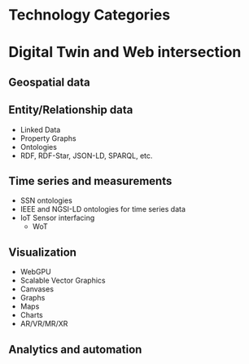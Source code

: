 # Technology Categories

# Digital Twin and Web intersection

## Geospatial data

## Entity/Relationship data
- Linked Data
- Property Graphs
- Ontologies
- RDF, RDF-Star, JSON-LD, SPARQL, etc.

## Time series and measurements
- SSN ontologies
- IEEE and NGSI-LD ontologies for time series data
- IoT Sensor interfacing
    - WoT

## Visualization
- WebGPU
- Scalable Vector Graphics
- Canvases
- Graphs
- Maps
- Charts
- AR/VR/MR/XR

## Analytics and automation
